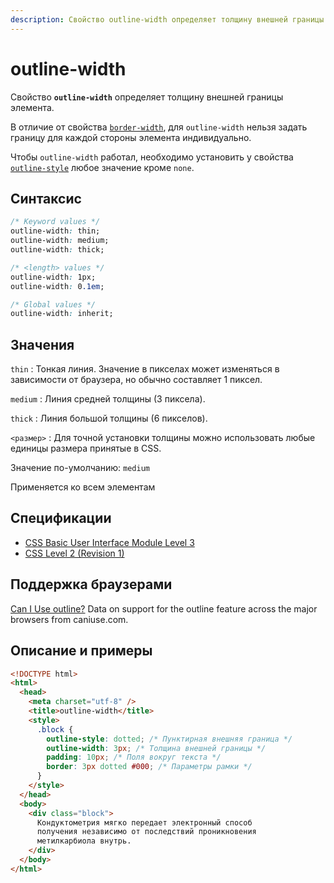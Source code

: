 ```yaml
---
description: Свойство outline-width определяет толщину внешней границы элемента
---
```


# outline-width

Свойство **`outline-width`** определяет толщину внешней границы элемента.

В отличие от свойства [`border-width`](border-width.md), для `outline-width` нельзя задать границу для каждой стороны элемента индивидуально.

Чтобы `outline-width` работал, необходимо установить у свойства [`outline-style`](outline-style.md) любое значение кроме `none`.

## Синтаксис

```css
/* Keyword values */
outline-width: thin;
outline-width: medium;
outline-width: thick;

/* <length> values */
outline-width: 1px;
outline-width: 0.1em;

/* Global values */
outline-width: inherit;
```

## Значения

`thin`
: Тонкая линия. Значение в пикселах может изменяться в зависимости от браузера, но обычно составляет 1 пиксел.

`medium`
: Линия средней толщины (3 пиксела).

`thick`
: Линия большой толщины (6 пикселов).

`<размер>`
: Для точной установки толщины можно использовать любые единицы размера принятые в CSS.

Значение по-умолчанию: `medium`

Применяется ко всем элементам

## Спецификации

- [CSS Basic User Interface Module Level 3](http://dev.w3.org/csswg/css3-ui/#outline-width)
- [CSS Level 2 (Revision 1)](http://www.w3.org/TR/CSS2/ui.html#propdef-outline-width)

## Поддержка браузерами

<p class="ciu_embed" data-feature="outline" data-periods="future_1,current,past_1,past_2">
  <a href="http://caniuse.com/#feat=outline">Can I Use outline?</a> Data on support for the outline feature across the major browsers from caniuse.com.
</p>

## Описание и примеры

```html
<!DOCTYPE html>
<html>
  <head>
    <meta charset="utf-8" />
    <title>outline-width</title>
    <style>
      .block {
        outline-style: dotted; /* Пунктирная внешняя граница */
        outline-width: 3px; /* Толщина внешней границы */
        padding: 10px; /* Поля вокруг текста */
        border: 3px dotted #000; /* Параметры рамки */
      }
    </style>
  </head>
  <body>
    <div class="block">
      Кондуктометрия мягко передает электронный способ
      получения независимо от последствий проникновения
      метилкарбиола внутрь.
    </div>
  </body>
</html>
```
